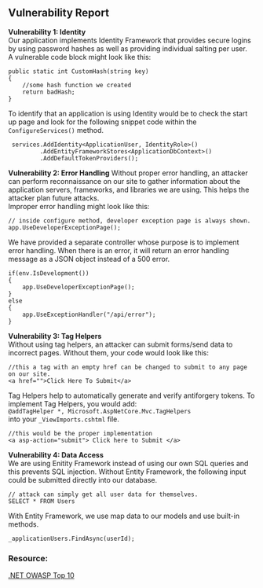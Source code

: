 ## Vulnerability Report
**Vulnerability 1: Identity**  
Our application implements Identity Framework that provides secure logins by using password hashes as well as providing individual salting per user.  
A vulnerable code block might look like this:  
```
public static int CustomHash(string key)
{
    //some hash function we created 
    return badHash;
}
```
To identify that an application is using Identity would be to check the start up page and look for the following snippet code within the `ConfigureServices()` method.

```
 services.AddIdentity<ApplicationUser, IdentityRole>()
         .AddEntityFrameworkStores<ApplicationDbContext>()
         .AddDefaultTokenProviders();
``` 
  
**Vulnerability 2: Error Handling** 
Without proper error handling, an attacker can perform reconnaissance on our site to gather information about the application servers, frameworks, and libraries we are using. This helps the attacker plan future attacks.  
Improper error handling might look like this:
```
// inside configure method, developer exception page is always shown.
app.UseDeveloperExceptionPage();
```

We have provided a separate controller whose purpose is to implement error handling. When there is an error, it will return an error handling message as a JSON object instead of a 500 error. 
```
if(env.IsDevelopment())
{
    app.UseDeveloperExceptionPage();
}
else
{
    app.UseExceptionHandler("/api/error");
}
```

**Vulnerability 3: Tag Helpers**  
Without using tag helpers, an attacker can submit forms/send data to incorrect pages. Without them, your code would look like this:  
```
//this a tag with an empty href can be changed to submit to any page on our site.
<a href="">Click Here To Submit</a>
```
Tag Helpers help to automatically generate and verify antiforgery tokens. To implement Tag Helpers, you would add:  
```@addTagHelper *, Microsoft.AspNetCore.Mvc.TagHelpers```  
into your `_ViewImports.cshtml` file.
```
//this would be the proper implementation 
<a asp-action="submit"> Click here to Submit </a>
```


**Vulnerability 4: Data Access**  
We are using Enitity Framework instead of using our own SQL queries and this prevents SQL injection. 
Without Entity Framework, the following input could be submitted directly into our database.  
```
// attack can simply get all user data for themselves.
SELECT * FROM Users
```
With Entity Framework, we use map data to our models and use built-in methods.  
```
_applicationUsers.FindAsync(userId);
```

### Resource:
[.NET OWASP Top 10](https://cheatsheetseries.owasp.org/cheatsheets/DotNet_Security_Cheat_Sheet.html)


